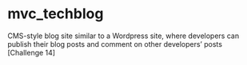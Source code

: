 # mvc_techblog
CMS-style blog site similar to a Wordpress site, where developers can publish their blog posts and comment on other developers’ posts [Challenge 14]
